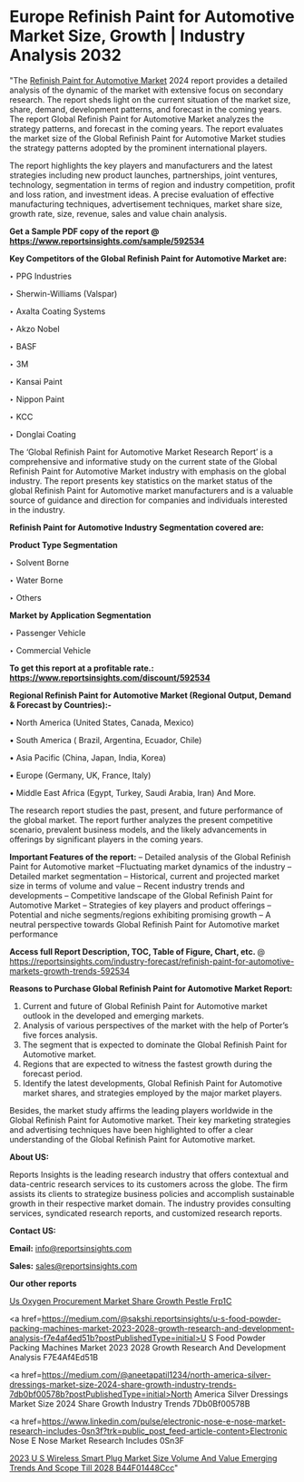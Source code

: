 # Europe Refinish Paint for Automotive Market Size, Growth | Industry Analysis 2032

"The <a href=https://www.reportsinsights.com/sample/592534>Refinish Paint for Automotive Market</a> 2024 report provides a detailed analysis of the dynamic of the market with extensive focus on secondary research. The report sheds light on the current situation of the market size, share, demand, development patterns, and forecast in the coming years. The report Global Refinish Paint for Automotive Market analyzes the strategy patterns, and forecast in the coming years. The report evaluates the market size of the Global Refinish Paint for Automotive Market studies the strategy patterns adopted by the prominent international players.

The report highlights the key players and manufacturers and the latest strategies including new product launches, partnerships, joint ventures, technology, segmentation in terms of region and industry competition, profit and loss ration, and investment ideas. A precise evaluation of effective manufacturing techniques, advertisement techniques, market share size, growth rate, size, revenue, sales and value chain analysis.

<strong>Get a Sample PDF copy of the report @ <a href=https://www.reportsinsights.com/sample/592534 style=color:#0000ff;>https://www.reportsinsights.com/sample/592534</a></strong>

<strong>Key Competitors of the Global Refinish Paint for Automotive Market are:</strong>

‣ PPG Industries

‣ Sherwin-Williams (Valspar)

‣ Axalta Coating Systems

‣ Akzo Nobel

‣ BASF

‣ 3M

‣ Kansai Paint

‣ Nippon Paint

‣ KCC

‣ Donglai Coating

The ‘Global Refinish Paint for Automotive Market Research Report’ is a comprehensive and informative study on the current state of the Global Refinish Paint for Automotive Market industry with emphasis on the global industry. The report presents key statistics on the market status of the global Refinish Paint for Automotive market manufacturers and is a valuable source of guidance and direction for companies and individuals interested in the industry.

<strong>Refinish Paint for Automotive Industry Segmentation covered are:</strong>

<strong>Product Type Segmentation</strong>

‣    Solvent Borne

‣ Water Borne

‣ Others

<strong>Market by Application Segmentation</strong>

‣   Passenger Vehicle

‣ Commercial Vehicle

<strong>To get this report at a profitable rate.: <a href=https://www.reportsinsights.com/discount/592534 style=color:#0000ff;>https://www.reportsinsights.com/discount/592534</a></strong>

<strong>Regional Refinish Paint for Automotive Market (Regional Output, Demand &amp; Forecast by Countries):-</strong>

• North America (United States, Canada, Mexico)

• South America ( Brazil, Argentina, Ecuador, Chile)

• Asia Pacific (China, Japan, India, Korea)

• Europe (Germany, UK, France, Italy)

• Middle East Africa (Egypt, Turkey, Saudi Arabia, Iran) And More.

The research report studies the past, present, and future performance of the global market. The report further analyzes the present competitive scenario, prevalent business models, and the likely advancements in offerings by significant players in the coming years.

<strong>Important Features of the report:</strong>
– Detailed analysis of the Global Refinish Paint for Automotive market
–Fluctuating market dynamics of the industry
–Detailed market segmentation
– Historical, current and projected market size in terms of volume and value
– Recent industry trends and developments
– Competitive landscape of the Global Refinish Paint for Automotive Market
– Strategies of key players and product offerings
– Potential and niche segments/regions exhibiting promising growth
– A neutral perspective towards Global Refinish Paint for Automotive market performance

<strong>Access full Report Description, TOC, Table of Figure, Chart, etc. </strong>@   <a href=https://reportsinsights.com/industry-forecast/refinish-paint-for-automotive-markets-growth-trends-592534 style=color:#0000ff;>https://reportsinsights.com/industry-forecast/refinish-paint-for-automotive-markets-growth-trends-592534</a>

<strong>Reasons to Purchase Global Refinish Paint for Automotive Market Report:</strong>
1. Current and future of Global Refinish Paint for Automotive market outlook in the developed and emerging markets.
2. Analysis of various perspectives of the market with the help of Porter’s five forces analysis.
3. The segment that is expected to dominate the Global Refinish Paint for Automotive market.
4. Regions that are expected to witness the fastest growth during the forecast period.
5. Identify the latest developments, Global Refinish Paint for Automotive market shares, and strategies employed by the major market players.

Besides, the market study affirms the leading players worldwide in the Global Refinish Paint for Automotive market. Their key marketing strategies and advertising techniques have been highlighted to offer a clear understanding of the Global Refinish Paint for Automotive market.

<strong><strong>About US</strong>:</strong>

Reports Insights is the leading research industry that offers contextual and data-centric research services to its customers across the globe. The firm assists its clients to strategize business policies and accomplish sustainable growth in their respective market domain. The industry provides consulting services, syndicated research reports, and customized research reports.

<strong>Contact US:</strong>

<p class=><b>Email:</b> <a href=mailto:info@reportsinsights.com>info@reportsinsights.com</a></p>
<p class=><b>Sales:</b> <a href=mailto:sales@reportsinsights.com>sales@reportsinsights.com</a></p>

<strong>Our other reports</strong>

<a href=https://www.linkedin.com/pulse/us-oxygen-procurement-market-share-growth-pestle-frp1c/>Us Oxygen Procurement Market Share Growth Pestle Frp1C</a>

<a href=https://medium.com/@sakshi.reportsinsights/u-s-food-powder-packing-machines-market-2023-2028-growth-research-and-development-analysis-f7e4af4ed51b?postPublishedType=initial>U S Food Powder Packing Machines Market 2023 2028 Growth Research And Development Analysis F7E4Af4Ed51B</a>

<a href=https://medium.com/@aneetapatil1234/north-america-silver-dressings-market-size-2024-share-growth-industry-trends-7db0bf00578b?postPublishedType=initial>North America Silver Dressings Market Size 2024 Share Growth Industry Trends 7Db0Bf00578B</a>

<a href=https://www.linkedin.com/pulse/electronic-nose-e-nose-market-research-includes-0sn3f?trk=public_post_feed-article-content>Electronic Nose E Nose Market Research Includes 0Sn3F</a>

<a href=https://medium.com/@nadeemkazi0003/2023-u-s-wireless-smart-plug-market-size-volume-and-value-emerging-trends-and-scope-till-2028-b44f01448ccc>2023 U S Wireless Smart Plug Market Size Volume And Value Emerging Trends And Scope Till 2028 B44F01448Ccc</a>"
